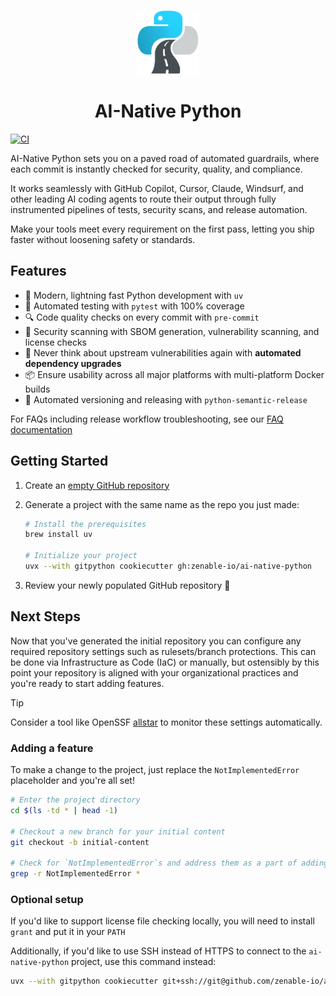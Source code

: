<p align="center"><img src="img/ai-native-python.png" width="100px"/></p>
<div align="center"><h1>AI-Native Python</h1></div>

[![CI](https://github.com/zenable-io/ai-native-python/actions/workflows/ci.yml/badge.svg)](https://github.com/zenable-io/ai-native-python/actions/workflows/ci.yml)

AI-Native Python sets you on a paved road of automated guardrails, where each commit is instantly checked for security, quality, and compliance.

It works seamlessly with GitHub Copilot, Cursor, Claude, Windsurf, and other leading AI coding agents to route their output through fully instrumented pipelines
of tests, security scans, and release automation.

Make your tools meet every requirement on the first pass, letting you ship faster without loosening safety or standards.

## Features

- 🚀 Modern, lightning fast Python development with `uv`
- 🧪 Automated testing with `pytest` with 100% coverage
- 🔍 Code quality checks on every commit with `pre-commit`
- 🔐 Security scanning with SBOM generation, vulnerability scanning, and license checks
- 🤖 Never think about upstream vulnerabilities again with **automated dependency upgrades**
- 📦 Ensure usability across all major platforms with multi-platform Docker builds
- 🔄 Automated versioning and releasing with `python-semantic-release`

For FAQs including release workflow troubleshooting, see our [FAQ documentation](./FAQ.md)

## Getting Started

1. Create an [empty GitHub repository](https://docs.github.com/en/repositories/creating-and-managing-repositories/creating-a-new-repository)
1. Generate a project with the same name as the repo you just made:

    ```bash
    # Install the prerequisites
    brew install uv

    # Initialize your project
    uvx --with gitpython cookiecutter gh:zenable-io/ai-native-python
    ```

1. Review your newly populated GitHub repository 🎉

## Next Steps

Now that you've generated the initial repository you can configure any required repository settings such as rulesets/branch protections. This can be done via
Infrastructure as Code (IaC) or manually, but ostensibly by this point your repository is aligned with your organizational practices and you're ready to start
adding features.

> [!TIP]
> Consider a tool like OpenSSF [allstar](https://github.com/ossf/allstar) to monitor these settings automatically.

### Adding a feature

To make a change to the project, just replace the `NotImplementedError` placeholder and you're all set!

```bash
# Enter the project directory
cd $(ls -td * | head -1)

# Checkout a new branch for your initial content
git checkout -b initial-content

# Check for `NotImplementedError`s and address them as a part of adding your business logic
grep -r NotImplementedError *
```

### Optional setup

If you'd like to support license file checking locally, you will need to install `grant` and put it in your `PATH`

Additionally, if you'd like to use SSH instead of HTTPS to connect to the `ai-native-python` project, use this command instead:

```bash
uvx --with gitpython cookiecutter git+ssh://git@github.com/zenable-io/ai-native-python.git
```

